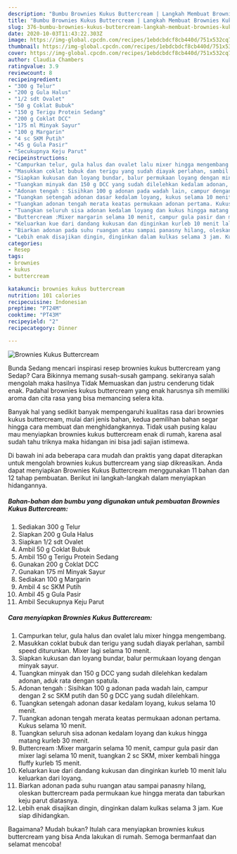 ```yaml
---
description: "Bumbu Brownies Kukus Buttercream | Langkah Membuat Brownies Kukus Buttercream Yang Enak Dan Mudah"
title: "Bumbu Brownies Kukus Buttercream | Langkah Membuat Brownies Kukus Buttercream Yang Enak Dan Mudah"
slug: 376-bumbu-brownies-kukus-buttercream-langkah-membuat-brownies-kukus-buttercream-yang-enak-dan-mudah
date: 2020-10-03T11:43:22.303Z
image: https://img-global.cpcdn.com/recipes/1ebdcbdcf8cb440d/751x532cq70/brownies-kukus-buttercream-foto-resep-utama.jpg
thumbnail: https://img-global.cpcdn.com/recipes/1ebdcbdcf8cb440d/751x532cq70/brownies-kukus-buttercream-foto-resep-utama.jpg
cover: https://img-global.cpcdn.com/recipes/1ebdcbdcf8cb440d/751x532cq70/brownies-kukus-buttercream-foto-resep-utama.jpg
author: Claudia Chambers
ratingvalue: 3.9
reviewcount: 8
recipeingredient:
- "300 g Telur"
- "200 g Gula Halus"
- "1/2 sdt Ovalet"
- "50 g Coklat Bubuk"
- "150 g Terigu Protein Sedang"
- "200 g Coklat DCC"
- "175 ml Minyak Sayur"
- "100 g Margarin"
- "4 sc SKM Putih"
- "45 g Gula Pasir"
- "Secukupnya Keju Parut"
recipeinstructions:
- "Campurkan telur, gula halus dan ovalet lalu mixer hingga mengembang."
- "Masukkan coklat bubuk dan terigu yang sudah diayak perlahan, sambil speed diturunkan. Mixer lagi selama 10 menit."
- "Siapkan kukusan dan loyang bundar, balur permukaan loyang dengan minyak sayur."
- "Tuangkan minyak dan 150 g DCC yang sudah dilelehkan kedalam adonan, aduk rata dengan spatula."
- "Adonan tengah : Sisihkan 100 g adonan pada wadah lain, campur dengan 2 sc SKM putih dan 50 g DCC yang sudah dilelehkam."
- "Tuangkan setengah adonan dasar kedalam loyang, kukus selama 10 menit."
- "Tuangkan adonan tengah merata keatas permukaan adonan pertama. Kukus selama 10 menit."
- "Tuangkan seluruh sisa adonan kedalam loyang dan kukus hingga matang kurleb 30 menit."
- "Buttercream :Mixer margarin selama 10 menit, campur gula pasir dan mixer lagi selama 10 menit, tuangkan 2 sc SKM, mixer kembali hingga fluffy kurleb 15 menit."
- "Keluarkan kue dari dandang kukusan dan dinginkan kurleb 10 menit lalu keluarkan dari loyang."
- "Biarkan adonan pada suhu ruangan atau sampai panasny hilang, oleskan buttercream pada permukaan kue hingga merata dan taburkan keju parut diatasnya."
- "Lebih enak disajikan dingin, dinginkan dalam kulkas selama 3 jam. Kue siap dihidangkan."
categories:
- Resep
tags:
- brownies
- kukus
- buttercream

katakunci: brownies kukus buttercream 
nutrition: 101 calories
recipecuisine: Indonesian
preptime: "PT24M"
cooktime: "PT43M"
recipeyield: "2"
recipecategory: Dinner

---
```



![Brownies Kukus Buttercream](https://img-global.cpcdn.com/recipes/1ebdcbdcf8cb440d/751x532cq70/brownies-kukus-buttercream-foto-resep-utama.jpg)

Bunda Sedang mencari inspirasi resep brownies kukus buttercream yang Sedap? Cara Bikinnya memang susah-susah gampang. sekiranya salah mengolah maka hasilnya Tidak Memuaskan dan justru cenderung tidak enak. Padahal brownies kukus buttercream yang enak harusnya sih memiliki aroma dan cita rasa yang bisa memancing selera kita.



Banyak hal yang sedikit banyak mempengaruhi kualitas rasa dari brownies kukus buttercream, mulai dari jenis bahan, kedua pemilihan bahan segar hingga cara membuat dan menghidangkannya. Tidak usah pusing kalau mau menyiapkan brownies kukus buttercream enak di rumah, karena asal sudah tahu triknya maka hidangan ini bisa jadi sajian istimewa.


Di bawah ini ada beberapa cara mudah dan praktis yang dapat diterapkan untuk mengolah brownies kukus buttercream yang siap dikreasikan. Anda dapat menyiapkan Brownies Kukus Buttercream menggunakan 11 bahan dan 12 tahap pembuatan. Berikut ini langkah-langkah dalam menyiapkan hidangannya.

<!--inarticleads1-->

##### Bahan-bahan dan bumbu yang digunakan untuk pembuatan Brownies Kukus Buttercream:

1. Sediakan 300 g Telur
1. Siapkan 200 g Gula Halus
1. Siapkan 1/2 sdt Ovalet
1. Ambil 50 g Coklat Bubuk
1. Ambil 150 g Terigu Protein Sedang
1. Gunakan 200 g Coklat DCC
1. Gunakan 175 ml Minyak Sayur
1. Sediakan 100 g Margarin
1. Ambil 4 sc SKM Putih
1. Ambil 45 g Gula Pasir
1. Ambil Secukupnya Keju Parut




<!--inarticleads2-->

##### Cara menyiapkan Brownies Kukus Buttercream:

1. Campurkan telur, gula halus dan ovalet lalu mixer hingga mengembang.
1. Masukkan coklat bubuk dan terigu yang sudah diayak perlahan, sambil speed diturunkan. Mixer lagi selama 10 menit.
1. Siapkan kukusan dan loyang bundar, balur permukaan loyang dengan minyak sayur.
1. Tuangkan minyak dan 150 g DCC yang sudah dilelehkan kedalam adonan, aduk rata dengan spatula.
1. Adonan tengah : Sisihkan 100 g adonan pada wadah lain, campur dengan 2 sc SKM putih dan 50 g DCC yang sudah dilelehkam.
1. Tuangkan setengah adonan dasar kedalam loyang, kukus selama 10 menit.
1. Tuangkan adonan tengah merata keatas permukaan adonan pertama. Kukus selama 10 menit.
1. Tuangkan seluruh sisa adonan kedalam loyang dan kukus hingga matang kurleb 30 menit.
1. Buttercream :Mixer margarin selama 10 menit, campur gula pasir dan mixer lagi selama 10 menit, tuangkan 2 sc SKM, mixer kembali hingga fluffy kurleb 15 menit.
1. Keluarkan kue dari dandang kukusan dan dinginkan kurleb 10 menit lalu keluarkan dari loyang.
1. Biarkan adonan pada suhu ruangan atau sampai panasny hilang, oleskan buttercream pada permukaan kue hingga merata dan taburkan keju parut diatasnya.
1. Lebih enak disajikan dingin, dinginkan dalam kulkas selama 3 jam. Kue siap dihidangkan.




Bagaimana? Mudah bukan? Itulah cara menyiapkan brownies kukus buttercream yang bisa Anda lakukan di rumah. Semoga bermanfaat dan selamat mencoba!
